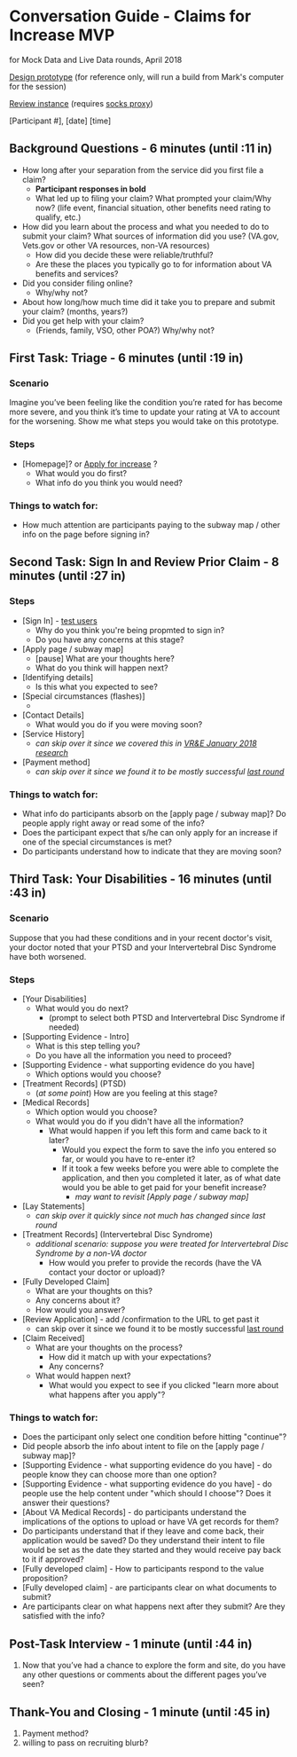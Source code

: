 # Conversation Guide - Claims for Increase MVP

for Mock Data and Live Data rounds, April 2018

[Design prototype](https://adhoc.invisionapp.com/share/9MFXXQTUGDK) (for reference only, will run a build from Mark's computer for the session)

[Review instance](http://e5dc56c3c6e50404e36a2e4744bc5f6b.review.vetsgov-internal/disability-benefits/526/apply-for-increase/) (requires [socks proxy](https://github.com/department-of-veterans-affairs/va.gov-team/blob/master/platform/engineering/internal-tools.md))

[Participant #], [date] [time]

## Background Questions - 6 minutes (until :11 in)

- How long after your separation from the service did you first file a claim?
  - **Participant responses in bold**
  - What led up to filing your claim? What prompted your claim/Why now? (life event, financial situation, other benefits need rating to qualify, etc.)
- How did you learn about the process and what you needed to do to submit your claim? What sources of information did you use? (VA.gov, Vets.gov or other VA resources, non-VA resources) 
  - How did you decide these were reliable/truthful? 
  - Are these the places you typically go to for information about VA benefits and services?
- Did you consider filing online? 
  - Why/why not?
- About how long/how much time did it take you to prepare and submit your claim? (months, years?)
- Did you get help with your claim? 
  - (Friends, family, VSO, other POA?) Why/why not?

## First Task: Triage - 6 minutes (until :19 in)

### Scenario

Imagine you’ve been feeling like the condition you’re rated for has become more severe, and you think it’s time to update your rating at VA to account for the worsening. Show me what steps you would take on this prototype. 

### Steps

* [Homepage]? or [Apply for increase](http://e5dc56c3c6e50404e36a2e4744bc5f6b.review.vetsgov-internal/disability-benefits/526/apply-for-increase/) ?
  * What would you do first?
  * What info do you think you would need?


### Things to watch for:

- How much attention are participants paying to the subway map / other info on the page before signing in?

## Second Task: Sign In and Review Prior Claim - 8 minutes (until :27 in)

### Steps

- [Sign In] - [test users](https://github.com/department-of-veterans-affairs/va.gov-team-sensitive/blob/master/Administrative/mvi-staging-users.csv)
  - Why do you think you're being propmted to sign in?
  - Do you have any concerns at this stage?
- [Apply page / subway map]
  - [pause] What are your thoughts here?
  - What do you think will happen next?
- [Identifying details]
  - Is this what you expected to see?
- [Special circumstances (flashes)] 
  - ​
- [Contact Details]
  - What would you do if you were moving soon?
- [Service History]
  - *can skip over it since we covered this in [VR&E January 2018 research](https://github.com/department-of-veterans-affairs/va.gov-team/tree/master/products/education-careers/vocational-rehab/research/jan-2018)*
- [Payment method]
  - *can skip over it since we found it to be mostly successful [last round](https://github.com/department-of-veterans-affairs/va.gov-team/tree/master/products/disability/526ez/research/jan-2018)*

### Things to watch for:

- What info do participants absorb on the [apply page / subway map]? Do people apply right away or read some of the info?
- Does the participant expect that s/he can only apply for an increase if one of the special circumstances is met?
- Do participants understand how to indicate that they are moving soon?

## Third Task: Your Disabilities - 16 minutes (until :43 in)

### Scenario

Suppose that you had these conditions and in your recent doctor's visit, your doctor noted that your PTSD and your Intervertebral Disc Syndrome have both worsened.

### Steps

- [Your Disabilities] 
  - What would you do next?
    - (prompt to select both PTSD and Intervertebral Disc Syndrome if needed)
- [Supporting Evidence - Intro]
  - What is this step telling you?
  - Do you have all the information you need to proceed? 
- [Supporting Evidence - what supporting evidence do you have]
  - Which options would you choose?
- [Treatment Records] (PTSD)
  - (*at some point*) How are you feeling at this stage?
- [Medical Records]
  - Which option would you choose?
  - What would you do if you didn't have all the information?
    - What would happen if you left this form and came back to it later?
      - Would you expect the form to save the info you entered so far, or would you have to re-enter it?
      - If it took a few weeks before you were able to complete the application, and then you completed it later, as of what date would you be able to get paid for your benefit increase?
        - *may want to revisit [Apply page / subway map]*
- [Lay Statements]
  - *can skip over it quickly since not much has changed since last round*
- [Treatment Records] (Intervertebral Disc Syndrome)
  - *additional scenario: suppose you were treated for Intervertebral Disc Syndrome by a non-VA doctor*
    - How would you prefer to provide the records (have the VA contact your doctor or upload)?
- [Fully Developed Claim]
  - What are your thoughts on this?
  - Any concerns about it?
  - How would you answer?
- [Review Application] - add /confirmation to the URL to get past it
  - can skip over it since we found it to be mostly successful [last round](https://github.com/department-of-veterans-affairs/va.gov-team/tree/master/products/disability/526ez/research/jan-2018)
- [Claim Received]
  - What are your thoughts on the process?
    - How did it match up with your expectations? 
    - Any concerns?
  - What would happen next?
    - What would you expect to see if you clicked "learn more about what happens after you apply"?

### Things to watch for:

- Does the participant only select one condition before hitting "continue"?
- Did people absorb the info about intent to file on the [apply page / subway map]?
- [Supporting Evidence - what supporting evidence do you have] - do people know they can choose more than one option?
- [Supporting Evidence - what supporting evidence do you have] - do people use the help content under "which should I choose"? Does it answer their questions?
- [About VA Medical Records] - do participants understand the implications of the options to upload or have VA get records for them?
- Do participants understand that if they leave and come back, their application would be saved? Do they understand their intent to file would be set as the date they started and they would receive pay back to it if approved?
- [Fully developed claim] - How to participants respond to the value proposition?
- [Fully developed claim] - are participants clear on what documents to submit?
- Are participants clear on what happens next after they submit? Are they satisfied with the info?


## Post-Task Interview - 1 minute (until :44 in)

1. Now that you’ve had a chance to explore the form and site, do you have any other questions or comments about the different pages you’ve seen? 


## Thank-You and Closing - 1 minute (until :45 in)

1. Payment method?
2. willing to pass on recruiting blurb?

